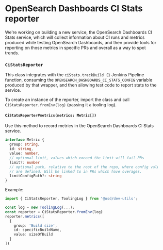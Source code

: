 # OpenSearch Dashboards CI Stats reporter

We're working on building a new service, the OpenSearch Dashboards CI Stats service, which will collect information about CI runs and metrics produced while testing OpenSearch Dashboards, and then provide tools for reporting on those metrics in specific PRs and overall as a way to spot trends.

### `CiStatsReporter`

This class integrates with the `ciStats.trackBuild {}` Jenkins Pipeline function, consuming the `OPENSEARCH_DASHBOARDS_CI_STATS_CONFIG` variable produced by that wrapper, and then allowing test code to report stats to the service.

To create an instance of the reporter, import the class and call `CiStatsReporter.fromEnv(log)` (passing it a tooling log).

#### `CiStatsReporter#metrics(metrics: Metric[])`

Use this method to record metrics in the OpenSearch Dashboards CI Stats service.

```ts
interface Metric {
  group: string,
  id: string,
  value: number,
  // optional limit, values which exceed the limit will fail PRs
  limit?: number
  // optional path, relative to the root of the repo, where config values
  // are defined. Will be linked to in PRs which have overages.
  limitConfigPath?: string
}
```

Example:

```ts
import { CiStatsReporter, ToolingLog } from '@osd/dev-utils';

const log = new ToolingLog(...);
const reporter = CiStatsReporter.fromEnv(log)
reporter.metrics([
  {
    group: 'Build size',
    id: specificBuildName,
    value: sizeOfBuild
  }
])
```